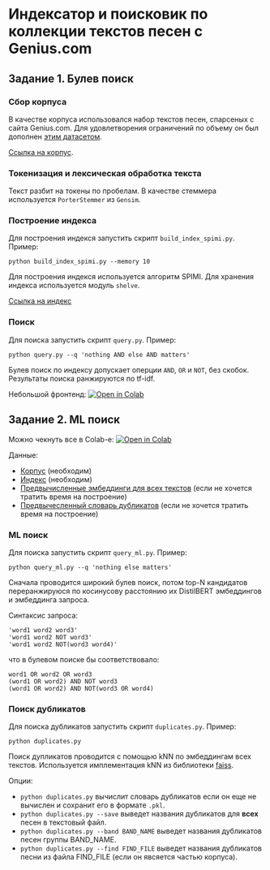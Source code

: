 # Индексатор и поисковик по коллекции текстов песен с Genius.com

## Задание 1. Булев поиск
### Сбор корпуса
В качестве корпуса использовался набор текстов песен, спарсеных с сайта Genius.com.
Для удовлетворения ограничений по объему он был дополнен [этим датасетом](https://www.kaggle.com/mousehead/songlyrics#songdata.csv).

[Ссылка на корпус](https://drive.google.com/file/d/1n3vnkxYtZKB1VSiLTPeXkh4KRs-LVjbi/view?usp=sharing).

### Токенизация и лексическая обработка текста
Текст разбит на токены по пробелам. В качестве стеммера используется `PorterStemmer` из `Gensim`.

### Построение индекса
Для построения индекся запустить скрипт `build_index_spimi.py`. Пример:
```
python build_index_spimi.py --memory 10
```
Для построения индекся используется алгоритм SPIMI. Для хранения индекса используется модуль `shelve`.

[Ссылка на индекс](https://drive.google.com/file/d/1DZyVhEZHbiUMX7n2u3wMAr80xm6wz8r1/view?usp=sharing)

### Поиск
Для поиска запустить скрипт `query.py`. Пример:
```
python query.py --q 'nothing AND else AND matters'
```
Булев поиск по индексу допускает оперции `AND`, `OR` и `NOT`, без скобок. Результаты поиска ранжируются по tf-idf.

Небольшой фронтенд: 
[![Open in Colab](https://colab.research.google.com/assets/colab-badge.svg)](https://colab.research.google.com/drive/1y357xySpDrLapK5orC9Xvkf7B9ZEtsbb)

## Задание 2. ML поиск
Можно чекнуть все в Colab-е: 
[![Open in Colab](https://colab.research.google.com/assets/colab-badge.svg)](https://colab.research.google.com/drive/19oSIsr1LSqwRGIpIK8UEM0n5XFkSlJ9d?usp=sharing)

Данные:
* [Корпус](https://drive.google.com/file/d/1n3vnkxYtZKB1VSiLTPeXkh4KRs-LVjbi/view?usp=sharing) (необходим)
* [Индекс](https://drive.google.com/file/d/1DZyVhEZHbiUMX7n2u3wMAr80xm6wz8r1/view?usp=sharing) (необходим)
* [Предвычисленные эмбеддинги для всех текстов](https://drive.google.com/file/d/1XrA08ia3HNH8NCM7FHaHQf0RM-fWOLSt/view?usp=sharing) (если не хочется тратить время на построение)
* [Предвычесленный словарь дубликатов](https://drive.google.com/file/d/19pceTLC5gFSsZZ8WFNQ2zWLLZkh9as8B/view?usp=sharing)
(если не хочется тратить время на построение)

### ML поиск
Для поиска запустить скрипт `query_ml.py`. Пример:
```
python query_ml.py --q 'nothing else matters'
```
Сначала проводится широкий булев поиск, потом top-N кандидатов переранжируюся 
по косинусову расстоянию их DistilBERT эмбеддингов и эмбеддинга запроса.

Синтаксис запроса:
```
'word1 word2 word3'
'word1 word2 NOT word3'
'word1 word2 NOT(word3 word4)'
```
что в булевом поиске бы соответствовало:
```
word1 OR word2 OR word3
(word1 OR word2) AND NOT word3
(word1 OR word2) AND NOT(word3 OR word4)
```
### Поиск дубликатов
Для поиска дубликатов запустить скрипт `duplicates.py`. Пример:
```
python duplicates.py
```
Поиск дупликатов проводится с помощью kNN по эмбеддингам всех текстов. 
Используется имплементация kNN из библиотеки [faiss](https://github.com/facebookresearch/faiss).

Опции:
* `python duplicates.py` вычислит словарь дубликатов если он еще не вычислен и сохранит его в формате `.pkl`.
* `python duplicates.py --save` выведет названия дубликатов для **всех** песен в текстовый файл.
* `python duplicates.py --band BAND_NAME` выведет названия дубликатов песен группы BAND_NAME.
* `python duplicates.py --find FIND_FILE` выведет названия дубликатов песни из файла FIND_FILE (если он явсяется частью корпуса).
